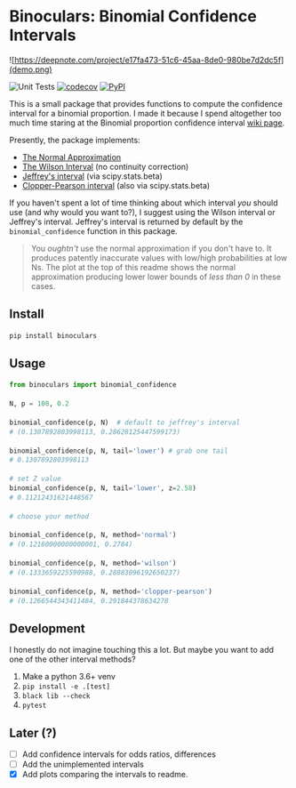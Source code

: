 # Binoculars: Binomial Confidence Intervals

![https://deepnote.com/project/e17fa473-51c6-45aa-8de0-980be7d2dc5f](demo.png)

![Unit Tests](https://github.com/nolanbconaway/binoculars/workflows/Unit%20Tests/badge.svg)
[![codecov](https://codecov.io/gh/nolanbconaway/binoculars/branch/main/graph/badge.svg?token=EOH4M3PIYL)](https://codecov.io/gh/nolanbconaway/binoculars)
[![PyPI](https://img.shields.io/pypi/v/binoculars)](https://pypi.org/project/binoculars/)


This is a small package that provides functions to compute the confidence interval for a binomial proportion. I made it because I spend altogether too much time staring at the Binomial proportion confidence interval [wiki page](https://en.wikipedia.org/wiki/Binomial_proportion_confidence_interval).

Presently, the package implements:

- [The Normal Approximation](https://en.wikipedia.org/wiki/Binomial_proportion_confidence_interval#Normal_approximation_interval)
- [The Wilson Interval](https://en.wikipedia.org/wiki/Binomial_proportion_confidence_interval#Wilson_score_interval) (no continuity correction)
- [Jeffrey's interval](https://en.wikipedia.org/wiki/Binomial_proportion_confidence_interval#Jeffreys_interval) (via scipy.stats.beta)
- [Clopper-Pearson interval](https://en.wikipedia.org/wiki/Binomial_proportion_confidence_interval#Clopper%E2%80%93Pearson_interval) (also via scipy.stats.beta)

If you haven't spent a lot of time thinking about which interval _you_ should use (and why would you want to?), I suggest using the Wilson interval or Jeffrey's interval. Jeffrey's interval is returned by default by the `binomial_confidence` function in this package. 

> You _oughtn't_ use the normal approximation if you don't have to. It produces patently inaccurate values with low/high probabilities at low Ns. The plot at the top of this readme shows the normal approximation producing lower lower bounds of _less than 0_ in these cases.

## Install

```sh
pip install binoculars
```

## Usage

```py
from binoculars import binomial_confidence

N, p = 100, 0.2

binomial_confidence(p, N)  # default to jeffrey's interval
# (0.1307892803998113, 0.28628125447599173)

binomial_confidence(p, N, tail='lower') # grab one tail
# 0.1307892803998113

# set Z value
binomial_confidence(p, N, tail='lower', z=2.58)
# 0.11212431621448567

# choose your method

binomial_confidence(p, N, method='normal')
# (0.12160000000000001, 0.2784)

binomial_confidence(p, N, method='wilson')
# (0.1333659225590988, 0.28883096192650237)

binomial_confidence(p, N, method='clopper-pearson')
# (0.1266544343411484, 0.291844378634278
```

## Development

I honestly do not imagine touching this a lot. But maybe you want to add one of the other interval methods?

1. Make a python 3.6+ venv
3. `pip install -e .[test]`
4. `black lib --check`
5. `pytest`

## Later (?)

 - [ ] Add confidence intervals for odds ratios, differences
 - [ ] Add the unimplemented intervals
 - [x] Add plots comparing the intervals to readme.
